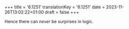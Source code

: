 +++
title = '6.1251'
translationKey = '6.1251'
date = 2023-11-26T13:02:22+01:00
draft = false
+++

Hence there can <em>never</em> be surprises in logic.

